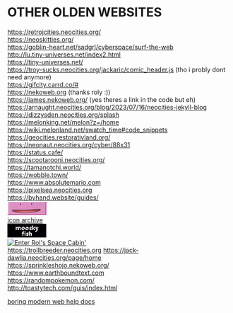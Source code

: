 ---
---
# OTHER OLDEN WEBSITES
<https://retrojcities.neocities.org/>  
<https://neoskitties.org/>  
<https://goblin-heart.net/sadgrl/cyberspace/surf-the-web>  
<http://lu.tiny-universes.net/index2.html>  
<https://tiny-universes.net/>  
<https://troy-sucks.neocities.org/jackaric/comic_header.js> (tho i probly dont need anymore)  
<https://gifcity.carrd.co/#>  
<https://nekoweb.org> (thanks roly :))  
<https://james.nekoweb.org/> (yes theres a link in the code but eh)  
<https://arnaught.neocities.org/blog/2023/07/16/neocities-jekyll-blog>  
<https://dizzysden.neocities.org/splash>  
<https://melonking.net/melon?z=/home>  
<https://wiki.melonland.net/swatch_time#code_snippets>  
<https://geocities.restorativland.org/>  
<https://neonaut.neocities.org/cyber/88x31>  
<https://status.cafe/>  
<https://scootarooni.neocities.org/>   
<https://tamanotchi.world/>  
<https://wobble.town/>  
<https://www.absolutemario.com>  
<https://pixelsea.neocities.org>  
<https://byhand.website/guides/>  
[<img src="/assets/images/blinkers/dittostamp1.gif">](https://dittodan.neocities.org)  
[icon archive](http://cs.gettysburg.edu/~duncjo01/archive/icons/iconolog/giffed/iconolog/index.html)  
[<img src="/assets/images/blinkers/moosky.gif">](https://themooskyfish.nekoweb.org/)  
<a href="https://rol.nekoweb.org/"><img src="https://rol.nekoweb.org/button.gif" alt="Enter Rol's Space Cabin'"></a>  
<https://trollbreeder.neocities.org>
<https://jack-dawlia.neocities.org/page/home>  
<https://sprinkleshojo.nekoweb.org/>  
<https://www.earthboundtext.com>  
<https://randompokemon.com/>  
<http://toastytech.com/guis/index.html>  
   
[boring modern web help docs](/helpdump)
